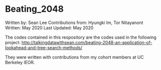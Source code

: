 # Beating_2048
Written by: Sean Lee
Contributions from: Hyungki Im, Tor Nitayanont
Written: May 2020
Last Updated: May 2020

The codes contained in this respository are the codes used in the following project: http://talkingdatawithsean.com/beating-2048-an-application-of-lookahead-and-tree-search-methods/

They were written with contributions from my cohort members at UC Berkeley IEOR.
